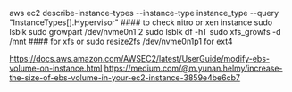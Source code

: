aws ec2 describe-instance-types --instance-type instance_type --query "InstanceTypes[].Hypervisor" #### to check nitro or xen instance
sudo lsblk
sudo growpart /dev/nvme0n1 2
sudo lsblk
df -hT
sudo xfs_growfs -d /mnt #### for xfs
or
sudo resize2fs /dev/nvme0n1p1 for ext4








https://docs.aws.amazon.com/AWSEC2/latest/UserGuide/modify-ebs-volume-on-instance.html
https://medium.com/@m.yunan.helmy/increase-the-size-of-ebs-volume-in-your-ec2-instance-3859e4be6cb7
